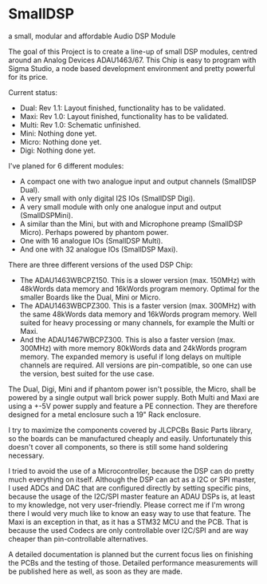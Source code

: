 # SmallDSP
a small, modular and affordable Audio DSP Module

The goal of this Project is to create a line-up of small DSP modules, centred
around an Analog Devices ADAU1463/67.
This Chip is easy to program with Sigma Studio, a node based development 
environment and pretty powerful for its price.

Current status:
- Dual: Rev 1.1: Layout finished, functionality has to be validated.
- Maxi: Rev 1.0: Layout finished, functionality has to be validated.
- Multi: Rev 1.0: Schematic unfinished.
- Mini: Nothing done yet.
- Micro: Nothing done yet.
- Digi: Nothing done yet.


I've planed for 6 different modules:

- A compact one with two analogue input and output channels (SmallDSP Dual).
- A very small with only digital I2S IOs (SmallDSP Digi).
- A very small module with only one analogue input and output (SmallDSPMini).
- A similar than the Mini, but with and Microphone preamp (SmallDSP Micro). 
    Perhaps powered by phantom power.
- One with 16 analogue IOs (SmallDSP Multi).
- And one with 32 analogue IOs (SmallDSP Maxi).

There are three different versions of the used DSP Chip:
- The ADAU1463WBCPZ150. This is a slower version (max. 150MHz) with 48kWords 
    data memory and 16kWords program memory. Optimal for the smaller Boards
    like the Dual, Mini or Micro.
- The ADAU1463WBCPZ300. This is a faster version (max. 300MHz) with the same
    48kWords data memory and 16kWords program memory. Well suited for heavy
    processing or many channels, for example the Multi or Maxi.
- And the ADAU1467WBCPZ300. This is also a faster version (max. 300MHz) with
    more memory 80kWords data and 24kWords program memory. The expanded memory
    is useful if long delays on multiple channels are required.
All versions are pin-compatible, so one can use the version, best suited for 
the use case. 

The Dual, Digi, Mini and if phantom power isn't possible, the Micro, shall be
powered by a single output wall brick power supply. Both Multi and Maxi are 
using a +-5V power supply and feature a PE connection. They are therefore
designed for a metal enclosure such a 19" Rack enclosure. 

I try to maximize the components covered by JLCPCBs Basic Parts library, so
the boards can be manufactured cheaply and easily. Unfortunately this doesn't
cover all components, so there is still some hand soldering necessary. 

I tried to avoid the use of a Microcontroller, because the DSP can do pretty
much everything on itself. Although the DSP can act as a I2C or SPI master, I 
used ADCs and DAC that are configured directly by setting specific pins,
because the usage of the I2C/SPI master feature an ADAU DSPs is, at least
to my knowledge, not very user-friendly. Please correct me if I'm wrong there 
I would very much like to know an easy way to use that feature.
The Maxi is an exception in that, as it has a STM32 MCU and the PCB. That is 
because the used Codecs are only controllable over I2C/SPI and are way cheaper
than pin-controllable alternatives.

A detailed documentation is planned but the current focus lies on finishing
the PCBs and the testing of those. Detailed performance measurements will
be published here as well, as soon as they are made.